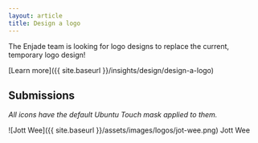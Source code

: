 ```yaml
---
layout: article
title: Design a logo
---
```

The Enjade team is looking for logo designs to replace the current, temporary logo design!

[Learn more]({{ site.baseurl }}/insights/design/design-a-logo)

## Submissions
_All icons have the default Ubuntu Touch mask applied to them._

![Jott Wee]({{ site.baseurl }}/assets/images/logos/jot-wee.png)
Jott Wee


